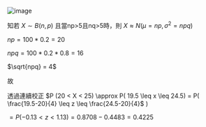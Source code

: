 
![image](https://github.com/user-attachments/assets/c402f102-1dca-470f-990a-7d167d6a2804)


知若 $X \sim B(n,p)$ 且當np>5且nq>5時，則 $X \approx N(\mu = np,\sigma^2=npq)$


$np= 100*0.2 =20$

$npq= 100 *0.2 *0.8=16$

$\sqrt{npq} = 4$

故

透過連續校正 $P (20 < X < 25)  \approx P( 19.5 \leq x \leq 24.5) = P( \frac{19.5-20}{4} \leq z \leq \frac{24.5-20}{4}$ )

$=P( -0.13 < z < 1.13) =0.8708 -0.4483 = 0.4225$
